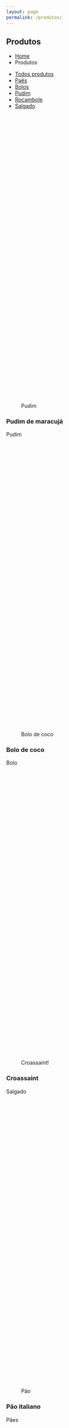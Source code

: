 ```yaml
---
layout: page
permalink: /produtos/
---
```

<div class="container">

</header>
<div class="main">
     <div class="container">
          <section class="hgroup">
               <h1>Produtos</h1>
              <!-- <h2>Lorem ipsum dolor sit amet, in sollicitudin mi integer, class pulvinar congue, in metus suspendisse sed vitae dolor,   
                    volutpat neque <strong> ornare nec, ac urna porttitor</strong>, Lorem ipsum dolor sit amet, in sollicitudin mi intege<strong>  class pulvinar congue</strong></a>.</h2>-->
               <ul class="breadcrumb pull-right">
                    <li><a href="/{{ site.baseurl }}">Home</a> </li>
                    <li class="active">Produtos</li>
               </ul>
          </section>
          <section>
               <ul class="portfolio_filters">
                    <li><a href="#" data-filter="*">Todos produtos</a></li>
                    <li><a href="#" data-filter=".cat_paes">Paẽs</a></li>
                    <li><a href="#" data-filter=".cat_bolo">Bolos</a></li>
                    <li><a href="#" data-filter=".cat_pudim">Pudim</a></li>
                    <li><a href="#" data-filter=".cat_rocambole">Rocambole</a></li>
                    <li><a href="#" data-filter=".cat_salgado">Salgado</a></li>
               </ul>
          </section>
          <section class="portfolio_strict">
               <div class="row isotope_portfolio_container">
                    <div class="cat_pudim col-xs-12 col-sm-6 col-md-4 col-lg-4">
                         <div class="portfolio_item"> <a data-path-hover="M 180,190 0,158 0,0 180,0 z">
                              <figure style="background-image:url(/assets/images/portfolio/1.jpg)">
                                   <svg viewBox="0 0 180 320" preserveAspectRatio="none">
                                        <path d="M 180,0 0,0 0,0 180,0 z"/>
                                   </svg>
                                   <figcaption>
                                        <p>Pudim</p>
                                   </figcaption>
                              </figure>
                              </a>
                              <div class="portfolio_description">
                                   <h3><a>Pudim de maracujá</a></h3>
                                   <p>Pudim</p>
                              </div>
                         </div>
                    </div>
                    <div class="cat_bolo col-xs-12 col-sm-6 col-md-4 col-lg-4">
                         <div class="portfolio_item"> <a data-path-hover="M 180,190 0,158 0,0 180,0 z">
                              <figure style="background-image:url(/assets/images/portfolio/2.jpg)">
                                   <svg viewBox="0 0 180 320" preserveAspectRatio="none">
                                        <path d="M 180,0 0,0 0,0 180,0 z"/>
                                   </svg>
                                   <figcaption>
                                        <p>Bolo de coco</p>
                                   </figcaption>
                              </figure>
                              </a>
                              <div class="portfolio_description">
                                   <h3><a>Bolo de coco</a></h3>
                                   <p>Bolo</p>
                              </div>
                         </div>
                    </div>
                    <div class="cat_salgado col-xs-12 col-sm-6 col-md-4 col-lg-4">
                         <div class="portfolio_item"> <a data-path-hover="M 180,190 0,158 0,0 180,0 z">
                              <figure style="background-image:url(/assets/images/portfolio/3.jpg)">
                                   <svg viewBox="0 0 180 320" preserveAspectRatio="none">
                                        <path d="M 180,0 0,0 0,0 180,0 z"/>
                                   </svg>
                                   <figcaption>
                                        <p>Croassaint!</p>
                                   </figcaption>
                              </figure>
                              </a>
                              <div class="portfolio_description">
                                   <h3><a>Croassaint</a></h3>
                                   <p>Salgado</p>
                              </div>
                         </div>
                    </div>
                    <div class="cat_paes col-xs-12 col-sm-6 col-md-4 col-lg-4">
                         <div class="portfolio_item"> <a data-path-hover="M 180,190 0,158 0,0 180,0 z">
                              <figure style="background-image:url(/assets/images/portfolio/p1.jpg)">
                                   <svg viewBox="0 0 180 320" preserveAspectRatio="none">
                                        <path d="M 180,0 0,0 0,0 180,0 z"/>
                                   </svg>
                                   <figcaption>
                                        <p>Pão</p>
                                   </figcaption>
                              </figure>
                              </a>
                              <div class="portfolio_description">
                                   <h3><a>Pão italiano</a></h3>
                                   <p>Pães</p>
                              </div>
                         </div>
                    </div>
                    <div class="cat_paes col-xs-12 col-sm-6 col-md-4 col-lg-4">
                         <div class="portfolio_item"> <a data-path-hover="M 180,190 0,158 0,0 180,0 z">
                              <figure style="background-image:url(/assets/images/portfolio/p2.jpg)">
                                   <svg viewBox="0 0 180 320" preserveAspectRatio="none">
                                        <path d="M 180,0 0,0 0,0 180,0 z"/>
                                   </svg>
                                   <figcaption>
                                        <p>Pão</p>
                                   </figcaption>
                              </figure>
                              </a>
                              <div class="portfolio_description">
                                   <h3><a >Pão light</a></h3>
                                   <p>Pães</p>
                              </div>
                         </div>
                    </div>
                    <div class="cat_paes col-xs-12 col-sm-6 col-md-4 col-lg-4">
                         <div class="portfolio_item"> <a data-path-hover="M 180,190 0,158 0,0 180,0 z">
                              <figure style="background-image:url(/assets/images/portfolio/p3.jpg)">
                                   <svg viewBox="0 0 180 320" preserveAspectRatio="none">
                                        <path d="M 180,0 0,0 0,0 180,0 z"/>
                                   </svg>
                                   <figcaption>
                                        <p>Pão</p>
                                   </figcaption>
                              </figure>
                              </a>
                              <div class="portfolio_description">
                                   <h3><a>Pão italiano</a></h3>
                                   <p>Pães</p>
                              </div>
                         </div>
                    </div>
                    <div class="cat_paes col-xs-12 col-sm-6 col-md-4 col-lg-4">
                         <div class="portfolio_item"> <a data-path-hover="M 180,190 0,158 0,0 180,0 z">
                              <figure style="background-image:url(/assets/images/portfolio/b1.jpg)">
                                   <svg viewBox="0 0 180 320" preserveAspectRatio="none">
                                        <path d="M 180,0 0,0 0,0 180,0 z"/>
                                   </svg>
                                   <figcaption>
                                        <p>Pão</p>
                                   </figcaption>
                              </figure>
                              </a>
                              <div class="portfolio_description">
                                   <h3><a>Pão de leite</a></h3>
                                   <p>Paes</p>
                              </div>
                         </div>
                    </div>
                    <div class="cat_paes col-xs-12 col-sm-6 col-md-4 col-lg-4">
                         <div class="portfolio_item"> <a data-path-hover="M 180,190 0,158 0,0 180,0 z">
                              <figure style="background-image:url(/assets/images/portfolio/b2.jpg)">
                                   <svg viewBox="0 0 180 320" preserveAspectRatio="none">
                                        <path d="M 180,0 0,0 0,0 180,0 z"/>
                                   </svg>
                                   <figcaption>
                                        <p>Pão</p>
                                   </figcaption>
                              </figure>
                              </a>
                              <div class="portfolio_description">
                                   <h3><a>Pão integral</a></h3>
                                   <p>Paes</p>
                              </div>
                         </div>
                    </div>
                    <div class="cat_paes col-xs-12 col-sm-6 col-md-4 col-lg-4">
                         <div class="portfolio_item"> <a data-path-hover="M 180,190 0,158 0,0 180,0 z">
                              <figure style="background-image:url(/assets/images/portfolio/b3.jpg)">
                                   <svg viewBox="0 0 180 320" preserveAspectRatio="none">
                                        <path d="M 180,0 0,0 0,0 180,0 z"/>
                                   </svg>
                                   <figcaption>
                                        <p>Pão</p>
                                   </figcaption>
                              </figure>
                              </a>
                              <div class="portfolio_description">
                                   <h3><a>Pão integral</a></h3>
                                   <p>Pães</p>
                              </div>
                         </div>
                    </div>
                    <div class="cat_rocambole col-xs-12 col-sm-6 col-md-4 col-lg-4">
                         <div class="portfolio_item"> <a data-path-hover="M 180,190 0,158 0,0 180,0 z">
                              <figure style="background-image:url(/assets/images/portfolio/b4.jpg)">
                                   <svg viewBox="0 0 180 320" preserveAspectRatio="none">
                                        <path d="M 180,0 0,0 0,0 180,0 z"/>
                                   </svg>
                                   <figcaption>
                                        <p>Rocambole</p>
                                   </figcaption>
                              </figure>
                              </a>
                              <div class="portfolio_description">
                                   <h3><a>Reocambole doce de leite</a></h3>
                                   <p>Rocambole</p>
                              </div>
                         </div>
                    </div>
                    <div class="cat_paes col-xs-12 col-sm-6 col-md-4 col-lg-4">
                         <div class="portfolio_item"> <a data-path-hover="M 180,190 0,158 0,0 180,0 z">
                              <figure style="background-image:url(/assets/images/portfolio/b5.jpg)">
                                   <svg viewBox="0 0 180 320" preserveAspectRatio="none">
                                        <path d="M 180,0 0,0 0,0 180,0 z"/>
                                   </svg>
                                   <figcaption>
                                        <p>Pão</p>
                                   </figcaption>
                              </figure>
                              </a>
                              <div class="portfolio_description">
                                   <h3><a>Pão de leite</a></h3>
                                   <p>Pães</p>
                              </div>
                         </div>
                    </div>
                    <div class="cat_bolo col-xs-12 col-sm-6 col-md-4 col-lg-4">
                         <div class="portfolio_item"> <a  data-path-hover="M 180,190 0,158 0,0 180,0 z">
                              <figure style="background-image:url(/assets/images/portfolio/b6.jpg)">
                                   <svg viewBox="0 0 180 320" preserveAspectRatio="none">
                                        <path d="M 180,0 0,0 0,0 180,0 z"/>
                                   </svg>
                                   <figcaption>
                                        <p>Bolo</p>
                                   </figcaption>
                              </figure>
                              </a>
                              <div class="portfolio_description">
                                   <h3><a>Bolo</a></h3>
                                   <p>Bolo</p>
                              </div>
                         </div>
                    </div>
               </div>
          </section>
     </div>